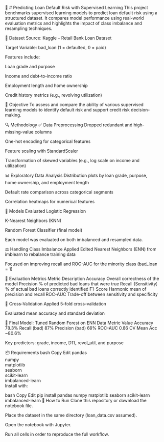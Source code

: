 🏦 # Predicting Loan Default Risk with Supervised Learning
This project benchmarks supervised learning models to predict loan default risk using a structured dataset. It compares model performance using real-world evaluation metrics and highlights the impact of class imbalance and resampling techniques.


📂 Dataset
Source: Kaggle – Retail Bank Loan Dataset

Target Variable: bad_loan (1 = defaulted, 0 = paid)

Features include:

Loan grade and purpose

Income and debt-to-income ratio

Employment length and home ownership

Credit history metrics (e.g., revolving utilization)

🎯 Objective
To assess and compare the ability of various supervised learning models to identify default risk and support credit risk decision-making.

🔍 Methodology
✅ Data Preprocessing
Dropped redundant and high-missing-value columns

One-hot encoding for categorical features

Feature scaling with StandardScaler

Transformation of skewed variables (e.g., log scale on income and utilization)

📊 Exploratory Data Analysis
Distribution plots by loan grade, purpose, home ownership, and employment length

Default rate comparison across categorical segments

Correlation heatmaps for numerical features

🧠 Models Evaluated
Logistic Regression

K-Nearest Neighbors (KNN)

Random Forest Classifier (final model)

Each model was evaluated on both imbalanced and resampled data.

⚖️ Handling Class Imbalance
Applied Edited Nearest Neighbors (ENN) from imblearn to rebalance training data

Focused on improving recall and ROC-AUC for the minority class (bad_loan = 1)

🧪 Evaluation Metrics
Metric	Description
Accuracy	Overall correctness of the model
Precision	% of predicted bad loans that were true
Recall (Sensitivity)	% of actual bad loans correctly identified
F1-Score	Harmonic mean of precision and recall
ROC-AUC	Trade-off between sensitivity and specificity

🔁 Cross-Validation
Applied 5-fold cross-validation

Evaluated mean accuracy and standard deviation

🏁 Final Model: Tuned Random Forest on ENN Data
Metric	Value
Accuracy	78.3%
Recall (bad)	87%
Precision (bad)	69%
ROC-AUC	0.86
CV Mean Acc	~80.6%

Key predictors: grade, income, DTI, revol_util, and purpose

📦 Requirements
bash
Copy
Edit
pandas  
numpy  
matplotlib  
seaborn  
scikit-learn  
imbalanced-learn  
Install with:

bash
Copy
Edit
pip install pandas numpy matplotlib seaborn scikit-learn imbalanced-learn
🚀 How to Run
Clone this repository or download the notebook file.

Place the dataset in the same directory (loan_data.csv assumed).

Open the notebook with Jupyter.

Run all cells in order to reproduce the full workflow.
